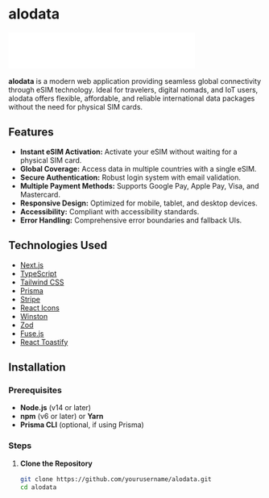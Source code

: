 # alodata

![alodata Logo](public/images/large-logo-w.png)

**alodata** is a modern web application providing seamless global connectivity through eSIM technology. Ideal for travelers, digital nomads, and IoT users, alodata offers flexible, affordable, and reliable international data packages without the need for physical SIM cards.

## Features

- **Instant eSIM Activation:** Activate your eSIM without waiting for a physical SIM card.
- **Global Coverage:** Access data in multiple countries with a single eSIM.
- **Secure Authentication:** Robust login system with email validation.
- **Multiple Payment Methods:** Supports Google Pay, Apple Pay, Visa, and Mastercard.
- **Responsive Design:** Optimized for mobile, tablet, and desktop devices.
- **Accessibility:** Compliant with accessibility standards.
- **Error Handling:** Comprehensive error boundaries and fallback UIs.

## Technologies Used

- [Next.js](https://nextjs.org/)
- [TypeScript](https://www.typescriptlang.org/)
- [Tailwind CSS](https://tailwindcss.com/)
- [Prisma](https://www.prisma.io/)
- [Stripe](https://stripe.com/)
- [React Icons](https://react-icons.github.io/react-icons/)
- [Winston](https://github.com/winstonjs/winston)
- [Zod](https://github.com/colinhacks/zod)
- [Fuse.js](https://fusejs.io/)
- [React Toastify](https://fkhadra.github.io/react-toastify/introduction)

## Installation

### Prerequisites

- **Node.js** (v14 or later)
- **npm** (v6 or later) or **Yarn**
- **Prisma CLI** (optional, if using Prisma)

### Steps

1. **Clone the Repository**

   ```bash
   git clone https://github.com/yourusername/alodata.git
   cd alodata
